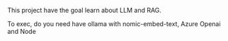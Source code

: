 This project have the goal learn about LLM and RAG.

To exec, do you need have ollama with nomic-embed-text, Azure Openai and Node